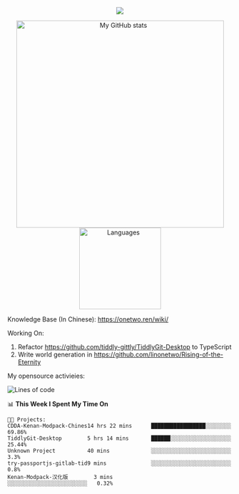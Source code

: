 <a href="https://github.com/linonetwo">
    <p align="center">
        <img src="https://github-profile-trophy.vercel.app/?username=linonetwo&column=7&theme=onedark"/>
    </p>
</a>
<a align="center" href="https://github.com/linonetwo">
  <p align="center">
    <img src="https://github-readme-stats.vercel.app/api?username=linonetwo&show_icons=true&count_private=true" alt="My GitHub stats" width="465"/>
    <img src="https://github-readme-stats.vercel.app/api/top-langs/?username=linonetwo&layout=compact&langs_count=10" alt="Languages" height="183">
  </p>
</a>

Knowledge Base (In Chinese): https://onetwo.ren/wiki/

Working On: 

1. Refactor https://github.com/tiddly-gittly/TiddlyGit-Desktop to TypeScript
1. Write world generation in https://github.com/linonetwo/Rising-of-the-Eternity

My opensource activieies:

<!--START_SECTION:waka-->
![Lines of code](https://img.shields.io/badge/From%20Hello%20World%20I%27ve%20Written-2.5%20million%20lines%20of%20code-blue)

📊 **This Week I Spent My Time On** 

```text
🐱‍💻 Projects: 
CDDA-Kenan-Modpack-Chines14 hrs 22 mins      █████████████████░░░░░░░░   69.86% 
TiddlyGit-Desktop        5 hrs 14 mins       ██████░░░░░░░░░░░░░░░░░░░   25.44% 
Unknown Project          40 mins             ░░░░░░░░░░░░░░░░░░░░░░░░░   3.3% 
try-passportjs-gitlab-tid9 mins              ░░░░░░░░░░░░░░░░░░░░░░░░░   0.8% 
Kenan-Modpack-汉化版        3 mins              ░░░░░░░░░░░░░░░░░░░░░░░░░   0.32%

```


<!--END_SECTION:waka-->
